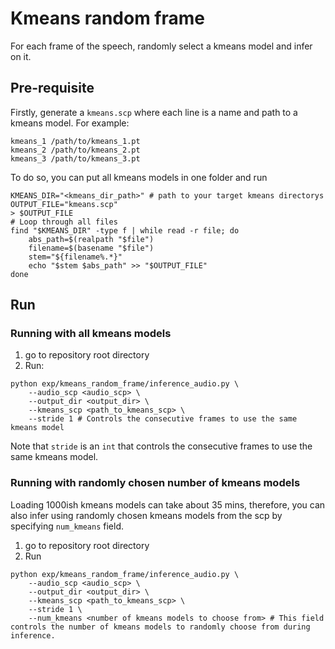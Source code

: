 # Kmeans random frame

For each frame of the speech, randomly select a kmeans model and infer on it. 

## Pre-requisite

Firstly, generate a `kmeans.scp` where each line is a name and path to a kmeans model. For example: 
```
kmeans_1 /path/to/kmeans_1.pt
kmeans_2 /path/to/kmeans_2.pt
kmeans_3 /path/to/kmeans_3.pt
```

To do so, you can put all kmeans models in one folder and run

```shell
KMEANS_DIR="<kmeans_dir_path>" # path to your target kmeans directorys
OUTPUT_FILE="kmeans.scp"
> $OUTPUT_FILE
# Loop through all files
find "$KMEANS_DIR" -type f | while read -r file; do
    abs_path=$(realpath "$file")
    filename=$(basename "$file")
    stem="${filename%.*}"
    echo "$stem $abs_path" >> "$OUTPUT_FILE"
done
```

## Run 

### Running with all kmeans models

1. go to repository root directory
2. Run:

```shell
python exp/kmeans_random_frame/inference_audio.py \
    --audio_scp <audio_scp> \
    --output_dir <output_dir> \
    --kmeans_scp <path_to_kmeans_scp> \
    --stride 1 # Controls the consecutive frames to use the same kmeans model
```

Note that `stride` is an `int` that controls the consecutive frames to use the same kmeans model.

### Running with randomly chosen number of kmeans models

Loading 1000ish kmeans models can take about 35 mins, therefore, you can also infer using randomly chosen kmeans models from the scp by specifying `num_kmeans` field.


1. go to repository root directory
2. Run

```shell
python exp/kmeans_random_frame/inference_audio.py \
    --audio_scp <audio_scp> \
    --output_dir <output_dir> \
    --kmeans_scp <path_to_kmeans_scp> \
    --stride 1 \
    --num_kmeans <number of kmeans models to choose from> # This field controls the number of kmeans models to randomly choose from during inference. 
```









